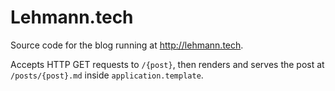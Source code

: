 # Lehmann.tech

Source code for the blog running at http://lehmann.tech.

Accepts HTTP GET requests to `/{post}`, then renders and serves the post at `/posts/{post}.md` inside `application.template`.
